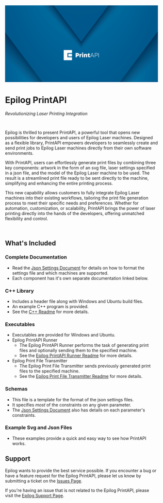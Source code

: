 <img src='./.github/epilog-banner.png' alt="banner"></img>

# **Epilog PrintAPI**
*Revolutionizing Laser Printing Integration*

&nbsp;

Epilog is thrilled to present PrintAPI, a powerful tool that opens new possibilities for developers and users of Epilog Laser machines. Designed as a flexible library, PrintAPI empowers developers to seamlessly create and send print jobs to Epilog Laser machines directly from their own software environments.

With PrintAPI, users can effortlessly generate print files by combining three key components: artwork in the form of an svg file, laser settings specified in a json file, and the model of the Epilog Laser machine to be used. The result is a streamlined print file ready to be sent directly to the machine, simplifying and enhancing the entire printing process.

This new capability allows customers to fully integrate Epilog Laser machines into their existing workflows, tailoring the print file generation process to meet their specific needs and preferences. Whether for automation, customization, or scalability, PrintAPI brings the power of laser printing directly into the hands of the developers, offering unmatched flexibility and control.

&nbsp;

## What's Included

### Complete Documentation

  - Read the [Json Settings Document](./JSON_SETTINGS.md) for details on how to format the settings file and which machines are supported.
  - Each component has it's own separate documentation linked below.

### C++ Library

  - Includes a header file along with Windows and Ubuntu build files.
  - An example C++ program is provided.
  - See the [C++ Readme](./cpp-library/README.md) for more details.

### Executables

  - Executables are provided for Windows and Ubuntu.
  - Epilog PrintAPI Runner
    - The Epilog PrintAPI Runner performs the task of generating print files and optionally sending them to the specified machine.
    - See the [Epilog PrintAPI Runner Readme](./epilog-print-api-runner/README.md) for more details.
  - Epilog Print File Transmitter
    - The Epilog Print File Transmitter sends previously generated print files to the specified machine.
    - See the [Epilog Print File Transmitter Readme](./epilog-print-file-transmitter/README.md) for more details.

### Schemas

  - This file is a template for the format of the json settings files.
  - It specifies _most_ of the constraints on any given parameter.
  - The [Json Settings Document](./JSON_SETTINGS.md) also has details on each parameter's constraints.

### Example Svg and Json Files

  - These examples provide a quick and easy way to see how PrintAPI works.

## Support

Epilog wants to provide the best service possible. If you encounter a bug or have a feature request for the Epilog PrintAPI, please let us know by submitting a ticket on the [Issues Page](https://github.com/EpilogLaserCorp/epilog-print-api-release/issues).

If you're having an issue that is not related to the Epilog PrintAPI, please visit the [Epilog Support Page](https://www.epiloglaser.com/support/).
